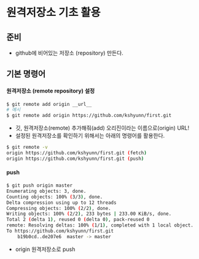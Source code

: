 # 원격저장소 기초 활용

## 준비

* github에 비어있는 저장소 (repository) 만든다.

## 기본 명령어

#### 원격저장소 (remote repository) 설정

```bash
$ git remote add origin __url__
# 예시
$ git remote add origin https://github.com/kshyunn/first.git
```

* 깃, 원격저장소(remote) 추가해줘(add) 오리진이라는 이름으로(origin) URL!
* 설정된 원격저장소를 확인하기 위해서는 아래의 명령어를 활용한다.

```bash
$ git remote -v
origin https://github.com/kshyunn/first.git (fetch)
origin https://github.com/kshyunn/first.git (push)
```

#### push

```bash
$ git push origin master
Enumerating objects: 3, done.
Counting objects: 100% (3/3), done.
Delta compression using up to 12 threads
Compressing objects: 100% (2/2), done.
Writing objects: 100% (2/2), 233 bytes | 233.00 KiB/s, done.
Total 2 (delta 1), reused 0 (delta 0), pack-reused 0
remote: Resolving deltas: 100% (1/1), completed with 1 local object.
To https://github.com/kshyunn/first.git
	b19b0cd..de207e6  master -> master
```

* origin 원격저장소로 push

